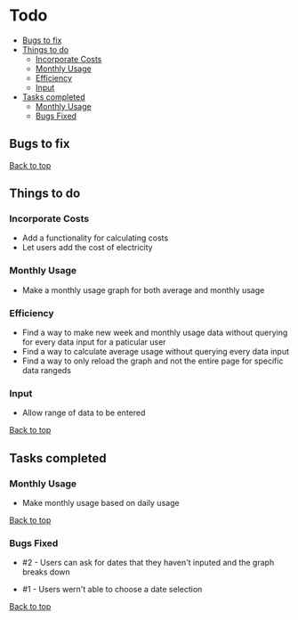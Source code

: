 # Todo

<!-- TOC depthFrom:2 -->

- [Bugs to fix](#bugs-to-fix)
- [Things to do](#things-to-do)
    - [Incorporate Costs](#incorporate-costs)
    - [Monthly Usage](#monthly-usage)
    - [Efficiency](#efficiency)
    - [Input](#input)
- [Tasks completed](#tasks-completed)
    - [Monthly Usage](#monthly-usage-1)
    - [Bugs Fixed](#bugs-fixed)

<!-- /TOC -->

## Bugs to fix

[Back to top](#todo)

## Things to do

### Incorporate Costs

- Add a functionality for calculating costs
- Let users add the cost of electricity

### Monthly Usage

- Make a monthly usage graph for both average and monthly usage

### Efficiency

- Find a way to make new week and monthly usage data without querying for every data input for a paticular user
- Find a way to calculate average usage without querying every data input
- Find a way to only reload the graph and not the entire page for specific data rangeds

### Input

- Allow range of data to be entered

[Back to top](#todo)

## Tasks completed

### Monthly Usage

- Make monthly usage based on daily usage

[Back to top](#todo)

### Bugs Fixed

- #2 - Users can ask for dates that they haven't inputed and the graph breaks down

- #1 - Users wern't able to choose a date selection

[Back to top](#todo)